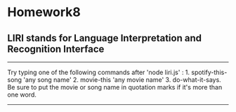 # Homework8

## LIRI stands for Language Interpretation and Recognition Interface

---------------------------------------------------------------------------------------------------------------

Try typing one of the following commands after 'node liri.js' :
	1. spotify-this-song 'any song name'
	2. movie-this 'any movie name'
	3. do-what-it-says.
	Be sure to put the movie or song name in quotation marks if it's more than one word.

---------------------------------------------------------------------------------------------------------------